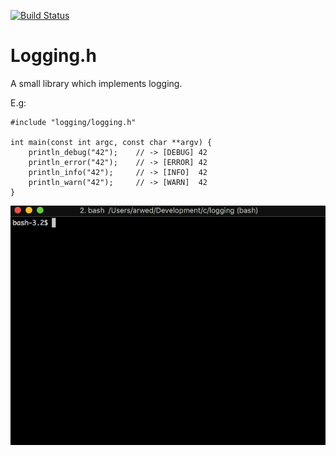 [![Build Status](https://drone.metthub.de/api/badges/Pfeifenjoy/logging.h/status.svg)](https://drone.metthub.de/Pfeifenjoy/logging.h)

# Logging.h

A small library which implements logging.

E.g:
```
#include "logging/logging.h"

int main(const int argc, const char **argv) {
	println_debug("42");    // -> [DEBUG] 42
	println_error("42");    // -> [ERROR] 42
	println_info("42");     // -> [INFO]  42
	println_warn("42");     // -> [WARN]  42
}
```

![](https://github.com/Pfeifenjoy/logging.h/blob/master/images/example.gif)
